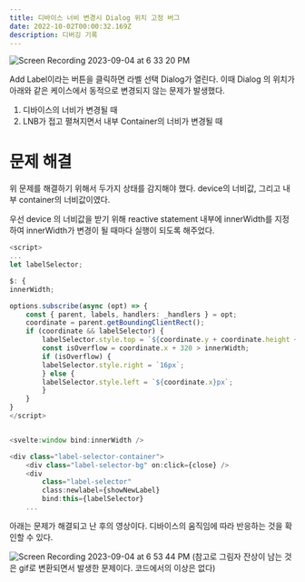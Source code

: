 ```yaml
---
title: 디바이스 너비 변경시 Dialog 위치 고정 버그
date: 2022-10-02T00:00:32.169Z
description: 디버깅 기록
---
```


![Screen Recording 2023-09-04 at 6 33 20 PM](https://user-images.githubusercontent.com/96381221/267786839-a1f50b9d-e6d3-49ca-886b-aef916e02a96.gif)

Add Label이라는 버튼을 클릭하면 라벨 선택 Dialog가 열린다. 이때 Dialog 의 위치가 아래와 같은 케이스에서 동적으로 변경되지 않는 문제가 발생했다.

1. 디바이스의 너비가 변경될 때
2. LNB가 접고 펼쳐지면서 내부 Container의 너비가 변경될 때

# 문제 해결

위 문제를 해결하기 위해서 두가지 상태를 감지해야 했다.
device의 너비값, 그리고 내부 container의 너비값이였다.

우선 device 의 너비값을 받기 위해 reactive statement 내부에 innerWidth를 지정하여 innerWidth가 변경이 될 때마다 실행이 되도록 해주었다.

```ts
<script>
...
let labelSelector;

$: {
innerWidth;

options.subscribe(async (opt) => {
	const { parent, labels, handlers: _handlers } = opt;
	coordinate = parent.getBoundingClientRect();
	if (coordinate && labelSelector) {
		labelSelector.style.top = `${coordinate.y + coordinate.height + 8}px`;
		const isOverflow = coordinate.x + 320 > innerWidth;
		if (isOverflow) {
		labelSelector.style.right = `16px`;
		} else {
		labelSelector.style.left = `${coordinate.x}px`;
		}
	}
}
</script>


<svelte:window bind:innerWidth />

<div class="label-selector-container">
	<div class="label-selector-bg" on:click={close} />
	<div
		class="label-selector"
		class:newlabel={showNewLabel}
		bind:this={labelSelector}
	...

```

아래는 문제가 해결되고 난 후의 영상이다. 디바이스의 움직임에 따라 반응하는 것을 확인할 수 있다.

![Screen Recording 2023-09-04 at 6 53 44 PM](https://user-images.githubusercontent.com/96381221/267788578-893f5b56-ded5-4433-a7aa-c2b9601f8e2d.gif)
(참고로 그림자 잔상이 남는 것은 gif로 변환되면서 발생한 문제이다. 코드에서의 이상은 없다)
